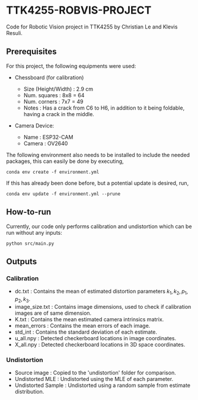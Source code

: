 # TTK4255-ROBVIS-PROJECT

Code for Robotic Vision project in TTK4255 by Christian Le and Klevis Resuli.

## Prerequisites

For this project, the following equipments were used:

* Chessboard (for calibration)
  - Size (Height/Width)  :  2.9 cm
  - Num. squares         :  8x8 = 64
  - Num. corners         :  7x7 = 49
  - Notes                :  Has a crack from C6 to H6, in addition to it being foldable, having a crack in the middle.

* Camera Device:
  - Name                 :  ESP32-CAM
  - Camera               :  OV2640

The following environment also needs to be installed to include the needed packages, this can easily be done by executing,

```
conda env create -f environment.yml
```

If this has already been done before, but a potential update is desired, run,

```
conda env update -f environment.yml --prune
```

## How-to-run

Currently, our code only performs calibration and undistortion which can be run without any inputs:

```
python src/main.py
```

## Outputs

### Calibration
* dc.txt              : Contains the mean of estimated distortion parameters $k_1, k_2, p_1, p_2, k_3$.
* image_size.txt      : Contains image dimensions, used to check if calibration images are of same dimension.
* K.txt               : Contains the mean estimated camera intrinsics matrix.
* mean_errors         : Contains the mean errors of each image.
* std_int             : Contains the standard deviation of each estimate.
* u_all.npy           : Detected checkerboard locations in image coordinates.
* X_all.npy           : Detected checkerboard locations in 3D space coordinates.

### Undistortion
* Source image        : Copied to the 'undistortion' folder for comparison.
* Undistorted MLE     : Undistorted using the MLE of each parameter.
* Undistorted Sample  : Undistorted using a random sample from estimate distribution.
